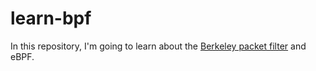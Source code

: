 # learn-bpf

In this repository, I'm going to learn about the [Berkeley packet filter](https://en.wikipedia.org/wiki/Berkeley_Packet_Filter) and eBPF.
